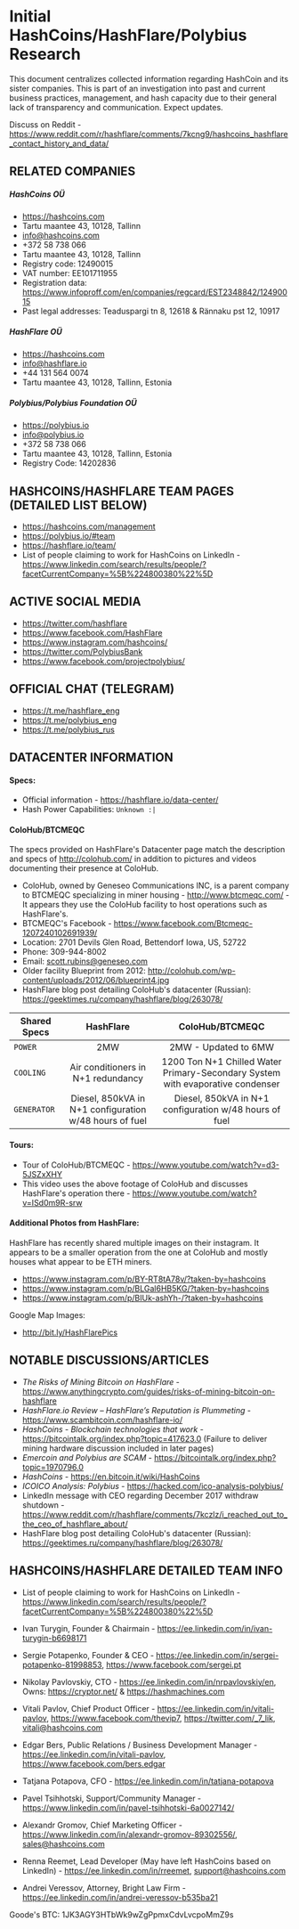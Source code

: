 # Initial HashCoins/HashFlare/Polybius Research

This document centralizes collected information regarding HashCoin and its sister companies. This 
is part of an investigation into past and current business practices, management, and 
hash capacity due to their general lack of transparency and communication.   Expect 
updates.

Discuss on Reddit - https://www.reddit.com/r/hashflare/comments/7kcng9/hashcoins_hashflare_contact_history_and_data/


## RELATED COMPANIES
##### HashCoins OÜ
 - https://hashcoins.com
 - Tartu maantee 43, 10128, Tallinn
 - info@hashcoins.com
 - +372 58 738 066
 -  Tartu maantee 43, 10128, Tallinn
 - Registry code: 12490015
 - VAT number: EE101711955
 - Registration data: https://www.infoproff.com/en/companies/regcard/EST2348842/12490015
 - Past legal addresses: Teaduspargi tn 8, 12618 & Rännaku pst 12, 10917

 ##### HashFlare OÜ
 - https://hashcoins.com
 - info@hashflare.io
 - +44 131 564 0074
 - Tartu maantee 43, 10128, Tallinn, Estonia

##### Polybius/Polybius Foundation OÜ
 - https://polybius.io
 - info@polybius.io  
 - +372 58 738 066
 -  Tartu maantee 43, 10128, Tallinn, Estonia
 -  Registry Code: 14202836
 
 
 
 
 ## HASHCOINS/HASHFLARE TEAM PAGES (DETAILED LIST BELOW)
 - https://hashcoins.com/management
 - https://polybius.io/#team
 - https://hashflare.io/team/
 - List of people claiming to work for HashCoins on LinkedIn - https://www.linkedin.com/search/results/people/?facetCurrentCompany=%5B%224800380%22%5D



## ACTIVE SOCIAL MEDIA
 - https://twitter.com/hashflare
 - https://www.facebook.com/HashFlare
 - https://www.instagram.com/hashcoins/
 - https://twitter.com/PolybiusBank
 - https://www.facebook.com/projectpolybius/
 
 
 
 ## OFFICIAL CHAT (TELEGRAM)
 - https://t.me/hashflare_eng
 - https://t.me/polybius_eng
 - https://t.me/polybius_rus



## DATACENTER INFORMATION
 #### Specs:
  - Official information - https://hashflare.io/data-center/
  - Hash Power Capabilities: `Unknown :|`
  
 #### ColoHub/BTCMEQC
 The specs provided on HashFlare's Datacenter page match the description and specs of http://colohub.com/ in addition to pictures and videos documenting their presence at ColoHub.
  - ColoHub, owned by  Geneseo Communications INC, is a parent company to BTCMEQC specializing in miner housing - http://www.btcmeqc.com/ - It appears they use the ColoHub facility to host operations such as HashFlare's.
  - BTCMEQC's Facebook - https://www.facebook.com/Btcmeqc-1207240102691939/
  - Location: 2701 Devils Glen Road, Bettendorf Iowa, US, 52722
  - Phone: 309-944-8002
  - Email: scott.rubins@geneseo.com
  - Older facility Blueprint from 2012: http://colohub.com/wp-content/uploads/2012/06/blueprint4.jpg
  - HashFlare blog post detailing ColoHub's datacenter (Russian): https://geektimes.ru/company/hashflare/blog/263078/
  
| Shared Specs        | HashFlare           | ColoHub/BTCMEQC  |
| ------------- |:-------------:| :-----:|
| `POWER`     | 2MW | 2MW - Updated to 6MW |
| `COOLING`     | Air conditioners in N+1 redundancy | 1200 Ton N+1 Chilled Water Primary-Secondary System with evaporative condenser |
| `GENERATOR` | Diesel, 850kVA in N+1 configuration w/48 hours of fuel     |    Diesel, 850kVA in N+1 configuration w/48 hours of fuel |


  #### Tours:
  - Tour of ColoHub/BTCMEQC - https://www.youtube.com/watch?v=d3-5JSZxXHY
  - This video uses the above footage of ColoHub and discusses HashFlare's operation there - https://www.youtube.com/watch?v=ISd0m9R-srw
 

  #### Additional Photos from HashFlare:
HashFlare has recently shared multiple images on their instagram. It appears to be a smaller operation from the one at ColoHub and mostly houses what appear to be ETH miners.
 - https://www.instagram.com/p/BY-RT8tA78v/?taken-by=hashcoins
 - https://www.instagram.com/p/BLGal6HB5KG/?taken-by=hashcoins
 - https://www.instagram.com/p/BIUk-ashYh-/?taken-by=hashcoins
 
 Google Map Images:
 - http://bit.ly/HashFlarePics
 
 

## NOTABLE DISCUSSIONS/ARTICLES
 - *The Risks of Mining Bitcoin on HashFlare* - https://www.anythingcrypto.com/guides/risks-of-mining-bitcoin-on-hashflare
 - *HashFlare.io Review – HashFlare’s Reputation is Plummeting* - https://www.scambitcoin.com/hashflare-io/
 - *HashCоins - Blockchain technologies that work* - https://bitcointalk.org/index.php?topic=417623.0 
    (Failure to deliver mining hardware discussion included in later pages)
 - *Emercoin and Polybius are SCAM* - https://bitcointalk.org/index.php?topic=1970796.0 
 - *HashCoins* - https://en.bitcoin.it/wiki/HashCoins
 - *ICOICO Analysis: Polybius* - https://hacked.com/ico-analysis-polybius/
 - LinkedIn message with CEO regarding December 2017 withdraw shutdown - https://www.reddit.com/r/hashflare/comments/7kczlz/i_reached_out_to_the_ceo_of_hashflare_about/
 - HashFlare blog post detailing ColoHub's datacenter (Russian): https://geektimes.ru/company/hashflare/blog/263078/
 
  
 ## HASHCOINS/HASHFLARE DETAILED TEAM INFO
 - List of people claiming to work for HashCoins on LinkedIn - https://www.linkedin.com/search/results/people/?facetCurrentCompany=%5B%224800380%22%5D
 
 - Ivan Turygin, Founder & Chairmain - https://ee.linkedin.com/in/ivan-turygin-b6698171
 - Sergie Potapenko, Founder & CEO - https://ee.linkedin.com/in/sergei-potapenko-81998853, https://www.facebook.com/sergei.pt
 - Nikolay Pavlovskiy, CTO - https://ee.linkedin.com/in/nrpavlovskiy/en, Owns: https://cryptor.net/ & https://hashmachines.com
 - Vitali Pavlov, Chief Product Officer - https://ee.linkedin.com/in/vitali-pavlov, https://www.facebook.com/thevip7, <https://twitter.com/_7_lik>, vitali@hashcoins.com
 - Edgar Bers, Public Relations / Business Development Manager - https://ee.linkedin.com/in/vitali-pavlov,  https://www.facebook.com/bers.edgar
 - Tatjana Potapova, CFO - https://ee.linkedin.com/in/tatjana-potapova
 - Pavel Tsihhotski, Support/Community Manager - https://www.linkedin.com/in/pavel-tsihhotski-6a0027142/
 - Alexandr Gromov, Chief Marketing Officer - https://www.linkedin.com/in/alexandr-gromov-89302556/, sales@hashcoins.com
 
 - Renna Reemet, Lead Developer (May have left HashCoins based on LinkedIn) - https://ee.linkedin.com/in/rreemet, support@hashcoins.com
 
 - Andrei Veressov, Attorney, Bright Law Firm - https://ee.linkedin.com/in/andrei-veressov-b535ba21



Goode's BTC: 1JK3AGY3HTbWk9wZgPpmxCdvLvcpoMmZ9s
